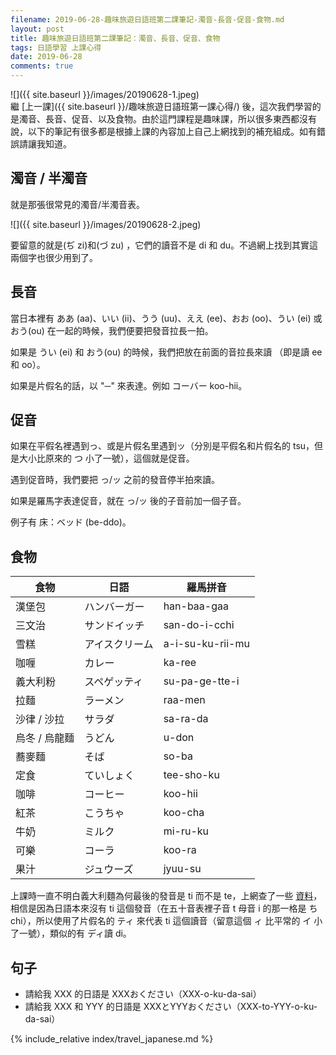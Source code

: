 ```yaml
---
filename: 2019-06-28-趣味旅遊日語班第二課筆記-濁音-長音-促音-食物.md
layout: post
title: 趣味旅遊日語班第二課筆記：濁音、長音、促音、食物
tags: 日語學習 上課心得
date: 2019-06-28
comments: true
---
```


![]({{ site.baseurl }}/images/20190628-1.jpeg)  
繼 [上一課]({{ site.baseurl }}/趣味旅遊日語班第一課心得/) 後，這次我們學習的是濁音、長音、促音、以及食物。由於這門課程是趣味課，所以很多東西都沒有說，以下的筆記有很多都是根據上課的內容加上自己上網找到的補充組成。如有錯誤請讓我知道。

## 濁音 / 半濁音 

就是那張很常見的濁音/半濁音表。

![]({{ site.baseurl }}/images/20190628-2.jpeg)

要留意的就是(ぢ zi)和(づ zu) ，它們的讀音不是 di 和 du。不過網上找到其實這兩個字也很少用到了。

## 長音

當日本裡有 ああ (aa)、いい (ii)、うう (uu)、ええ (ee)、おお (oo)、うい (ei) 或 おう(ou) 在一起的時候，我們便要把發音拉長一拍。

如果是 うい (ei) 和 おう(ou) 的時候，我們把放在前面的音拉長來讀 （即是讀 ee 和 oo）。

如果是片假名的話，以 "─" 來表達。例如 コーバー koo-hii。

## 促音

如果在平假名裡遇到っ、或是片假名里遇到ッ（分別是平假名和片假名的 tsu，但是大小比原來的 つ 小了一號），這個就是促音。

遇到促音時，我們要把 っ/ッ 之前的發音停半拍來讀。

如果是羅馬字表達促音，就在 っ/ッ 後的子音前加一個子音。

例子有 床：ベッド (be-ddo)。

## 食物

|食物|日語|羅馬拼音|
| --- | --- | --- |
|漢堡包|ハンバーガー|han-baa-gaa|
|三文治|サンドイッチ|san-do-i-cchi|
|雪糕|アイスクリーム|a-i-su-ku-rii-mu|
|咖喱|カレー|ka-ree|
|義大利粉|スペゲッティ|su-pa-ge-tte-i|
|拉麵|ラーメン|raa-men|
|沙律 / 沙拉|サラダ|sa-ra-da|
|烏冬 / 烏龍麵|うどん|u-don|
|蕎麥麵|そば|so-ba|
|定食|ていしょく|tee-sho-ku|
|咖啡|コーヒー|koo-hii|
|紅茶|こうちゃ|koo-cha|
|牛奶|ミルク|mi-ru-ku|
|可樂|コーラ|koo-ra|
|果汁|ジュウーズ|jyuu-su|

上課時一直不明白義大利麵為何最後的發音是 ti 而不是 te，上網查了一些 [資料](http://hitutor.com.tw/japanese/japanese-vocabulary-9.php)，相信是因為日語本來沒有 ti 這個發音（在五十音表裡子音 t 母音 i 的那一格是 ち chi），所以使用了片假名的 ティ 來代表 ti 這個讀音（留意這個 ィ 比平常的 イ 小了一號），類似的有 ディ讀 di。

## 句子

* 請給我 XXX 的日語是 XXXおください（XXX-o-ku-da-sai）
* 請給我 XXX 和 YYY 的日語是 XXXとYYYおください（XXX-to-YYY-o-ku-da-sai）

{% include_relative index/travel_japanese.md %}